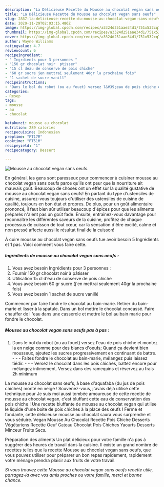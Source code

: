 ```yaml
---
description: "La Délicieuse Recette du Mousse au chocolat vegan sans oeufs"
title: "La Délicieuse Recette du Mousse au chocolat vegan sans oeufs"
slug: 2887-la-delicieuse-recette-du-mousse-au-chocolat-vegan-sans-oeufs
date: 2020-11-29T02:03:15.486Z
image: https://img-global.cpcdn.com/recipes/a3324d251aae34d1/751x532cq70/mousse-au-chocolat-vegan-sans-oeufs-photo-principale-de-la-recette.jpg
thumbnail: https://img-global.cpcdn.com/recipes/a3324d251aae34d1/751x532cq70/mousse-au-chocolat-vegan-sans-oeufs-photo-principale-de-la-recette.jpg
cover: https://img-global.cpcdn.com/recipes/a3324d251aae34d1/751x532cq70/mousse-au-chocolat-vegan-sans-oeufs-photo-principale-de-la-recette.jpg
author: Wayne Williams
ratingvalue: 4.7
reviewcount: 6
recipeingredient:
- " Ingrdients pour 3 personnes "
- "150 gr chocolat noir  ptisser"
- "15 cl deau de conserve de pois chiche"
- "60 gr sucre jen mettrai seulement 40gr la prochaine fois"
- "1 sachet de sucre vanill"
recipeinstructions:
- "Dans le bol du robot (ou au fouet) versez l&#39;eau de pois chiche et montez la en neige comme pour des blancs d&#39;oeufs; Quand ça devient bien mousseux, ajoutez les sucres progressivement en continuant de battre.  - Faites fondre le chocolat au bain-marie, mélangez puis laissez tiédir.  - Versez le chocolat dans les pois chiches, battez encore pour mélangez intimement. Versez dans des ramequins et réservez au frais 2h minimum"
categories:
- Resep
tags:
- mousse
- au
- chocolat

katakunci: mousse au chocolat 
nutrition: 289 calories
recipecuisine: Indonesian
preptime: "PT17M"
cooktime: "PT51M"
recipeyield: "1"
recipecategory: Dessert

---
```



![Mousse au chocolat vegan sans oeufs](https://img-global.cpcdn.com/recipes/a3324d251aae34d1/751x532cq70/mousse-au-chocolat-vegan-sans-oeufs-photo-principale-de-la-recette.jpg)

En général, les gens sont paresseux pour commencer à cuisiner mousse au chocolat vegan sans oeufs parce qu'ils ont peur que la nourriture ait mauvais goût. Beaucoup de choses ont un effet sur la qualité gustative de mousse au chocolat vegan sans oeufs! En partant du type d'ustensiles de cuisine, assurez-vous toujours d'utiliser des ustensiles de cuisine de qualité, toujours en bon état et propres. De plus, pour un goût alimentaire prononcé, il faut bien sûr utiliser beaucoup d'épices pour que les aliments préparés n'aient pas un goût fade. Ensuite, entraînez-vous davantage pour reconnaître les différentes saveurs de la cuisine, profitez de chaque processus de cuisson de tout cœur, car la sensation d'être excité, calme et non pressé affecte aussi le résultat final de la cuisson!

<!--inarticleads1-->

À cuire mousse au chocolat vegan sans oeufs tue avoir besoin 5 Ingrédients et 1 pas. Voici comment vous faire cette.

##### Ingrédients de mousse au chocolat vegan sans oeufs :

1. Vous avez besoin  Ingrédients pour 3 personnes :
1. Fournir 150 gr chocolat noir à pâtisser
1. Utilisation 15 cl d&#39;eau de conserve de pois chiche
1. Vous avez besoin 60 gr sucre (j&#39;en mettrai seulement 40gr la prochaine fois)
1. Vous avez besoin 1 sachet de sucre vanillé


Commencer par faire fondre le chocolat au bain-marie. Retirer du bain-marie et lisser à la spatule. Dans un bol mettre le chocolat concassé. Faire chauffer de l &#39;eau dans une casserole et mettre le bol au bain marie pour fondre le chocolat. 

<!--inarticleads2-->

##### Mousse au chocolat vegan sans oeufs pas à pas :

1. Dans le bol du robot (ou au fouet) versez l&#39;eau de pois chiche et montez la en neige comme pour des blancs d&#39;oeufs; Quand ça devient bien mousseux, ajoutez les sucres progressivement en continuant de battre. -  - - Faites fondre le chocolat au bain-marie, mélangez puis laissez tiédir. -  - - Versez le chocolat dans les pois chiches, battez encore pour mélangez intimement. Versez dans des ramequins et réservez au frais 2h minimum


La mousse au chocolat sans œufs, à base d&#39;aquafaba (du jus de pois chiches) monté en neige ! Souvenez-vous, j&#39;avais déjà utilisé cette technique pour Je suis moi aussi tombée amoureuse de cette recette de mousse au chocolat vegan, c&#39;est bluffant cette eau de conservation des pois chiche ! Une recette bluffante de mousse au chocolat vegan qui utilise le liquide d&#39;une boite de pois chiches à la place des œufs ! Ferme et fondante, cette délicieuse mousse au chocolat saura vous surprendre et vous séduire. Vegan Mousse Au Chocolat Recette Pois Chiche Desserts Végétariens Recette Oeuf Gateau Chocolat Pois Chiches Yaourts Desserts Minceur Fruits Secs. 

<!--inarticleads1-->

<p>
Préparation des aliments Un plat délicieux pour votre famille n'a pas à suggérer des heures de travail dans la cuisine. Il existe un grand nombre de recettes telles que la recette Mousse au chocolat vegan sans oeufs, que vous pouvez utiliser pour préparer un bon repas rapidement, rapidement votre ménage prendra plaisir aux fruits de votre travail.
</p>

<p>
<i>Si vous trouvez cette Mousse au chocolat vegan sans oeufs recette utile, partagez-la avec vos amis proches ou votre famille, merci et bonne chance.</i>
</p>

